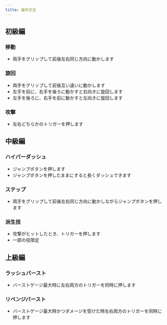 ```yaml
---
title: 操作方法
---
```


## 初級編

### 移動
* 両手をグリップして前後左右同じ方向に動かします

### 旋回
* 両手をグリップして前後互い違いに動かします
* 左手を前に、右手を後ろに動かすと右向きに旋回します
* 左手を後ろに、右手を前に動かすと左向きに旋回します

### 攻撃
* 左右どちらかのトリガーを押します

## 中級編

### ハイパーダッシュ
* ジャンプボタンを押します
* ジャンプボタンを押したままにすると長くダッシュできます

### ステップ
* 両手をグリップして前後左右同じ方向に動かしながらジャンプボタンを押します

### 派生技
* 攻撃がヒットしたとき、トリガーを押します
* 一部の技限定

## 上級編

### ラッシュバースト
* バーストゲージ最大時に左右両方のトリガーを同時に押します

### リベンジバースト
* バーストゲージ最大時かつダメージを受けた時左右両方のトリガーを同時に押します
